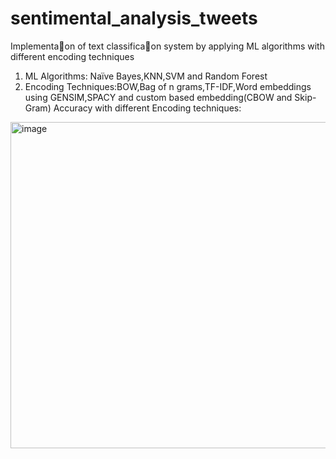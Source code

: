 # sentimental_analysis_tweets

Implementa􀆟on of text classifica􀆟on system by applying ML algorithms with different encoding
techniques
1. ML Algorithms: Naïve Bayes,KNN,SVM and Random Forest
2. Encoding Techniques:BOW,Bag of n grams,TF-IDF,Word embeddings using GENSIM,SPACY and
custom based embedding(CBOW and Skip-Gram)
Accuracy with different Encoding techniques:
<img width="522" alt="image" src="https://github.com/Mokshitha4/sentimental_analysis_tweets/assets/93771202/2c885e3f-ab03-460b-a565-396862cb8a47">

